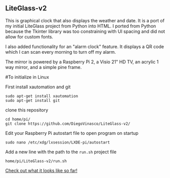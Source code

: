 ## LiteGlass-v2

This  is graphical clock that also displays the weather and date. It is a port of my initial LiteGlass project from Python into HTML. I ported from Python because the Tkinter library was too constraining with UI spacing and did not allow for custom fonts.

I also added functionality for an "alarm clock" feature. It displays a QR code which I can scan every morning to turn off my alarm.

The mirror is powered by a Raspberry Pi 2, a Visio 21" HD TV, an acrylic 1 way mirror, and a simple pine frame.


#To initialize in Linux

First install xautomation and git
```
sudo apt-get install xautomation
sudo apt-get install git
```
clone this repository
```
cd home/pi/
git clone https://github.com/DiegoVinasco/LiteGlass-v2/
```
Edit your Raspberry Pi autostart file to open program on startup
```
sudo nano /etc/xdg/lxsession/LXDE-pi/autostart
```
Add a new line with the path to the `run.sh` project file
```
home/pi/LiteGlass-v2/run.sh
```


[Check out what it looks like so far!](http://s1250.photobucket.com/user/DiegoVinasco/slideshow/LiteGlass%20v2)
